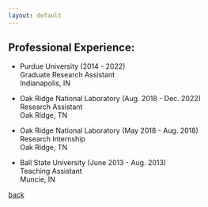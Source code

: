 ```yaml
---
layout: default
---
```


## Professional Experience:

* Purdue University (2014 - 2022) <br /> Graduate Research Assistant <br /> Indianapolis, IN 

* Oak Ridge National Laboratory (Aug. 2018 - Dec. 2022) <br /> Research Assistant <br /> Oak Ridge, TN

* Oak Ridge National Laboratory (May 2018 - Aug. 2018) <br /> Research Internship <br /> Oak Ridge, TN
 
* Ball State University (June 2013 - Aug. 2013) <br /> Teaching Assistant  <br /> Muncie, IN    

[back](./)
